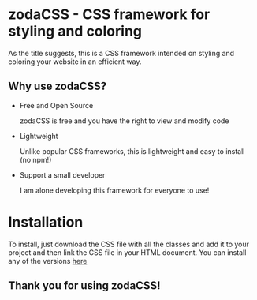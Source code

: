 # zodaCSS - CSS framework for styling and coloring 
As the title suggests, this is a CSS framework intended on styling and coloring your website in an efficient way.

## Why use zodaCSS?
* Free and Open Source

    zodaCSS is free and you have the right to view and modify code
* Lightweight
  
    Unlike popular CSS frameworks, this is lightweight and easy to install (no npm!)
* Support a small developer
  
    I am alone developing this framework for everyone to use!

# Installation
To install, just download the CSS file with all the classes and add it to your project and then link the CSS file in your HTML document.
You can install any of the versions <a href="https://github.com/zodajam/zodaCSS/downloads">here</a>

## Thank you for using zodaCSS!

